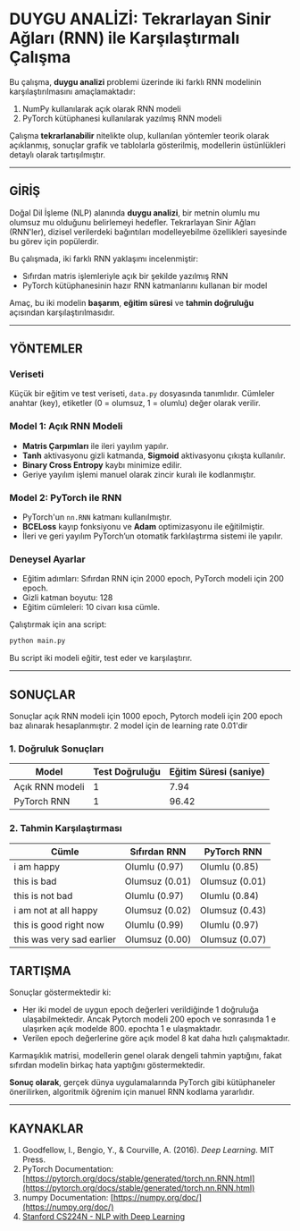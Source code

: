 # DUYGU ANALİZİ: Tekrarlayan Sinir Ağları (RNN) ile Karşılaştırmalı Çalışma

Bu çalışma, **duygu analizi** problemi üzerinde iki farklı RNN modelinin karşılaştırılmasını amaçlamaktadır:

1. NumPy kullanılarak açık olarak RNN modeli
2. PyTorch kütüphanesi kullanılarak yazılmış RNN modeli

Çalışma **tekrarlanabilir** nitelikte olup, kullanılan yöntemler teorik olarak açıklanmış, sonuçlar grafik ve tablolarla gösterilmiş, modellerin üstünlükleri detaylı olarak tartışılmıştır.

---

## GİRİŞ

Doğal Dil İşleme (NLP) alanında **duygu analizi**, bir metnin olumlu mu olumsuz mu olduğunu belirlemeyi hedefler. Tekrarlayan Sinir Ağları (RNN'ler), dizisel verilerdeki bağıntıları modelleyebilme özellikleri sayesinde bu görev için popülerdir.

Bu çalışmada, iki farklı RNN yaklaşımı incelenmiştir:

* Sıfırdan matris işlemleriyle açık bir şekilde yazılmış RNN
* PyTorch kütüphanesinin hazır RNN katmanlarını kullanan bir model

Amaç, bu iki modelin **başarım**, **eğitim süresi** ve **tahmin doğruluğu** açısından karşılaştırılmasıdır.

---

## YÖNTEMLER

### Veriseti

Küçük bir eğitim ve test veriseti, `data.py` dosyasında tanımlıdır. Cümleler anahtar (key), etiketler (0 = olumsuz, 1 = olumlu) değer olarak verilir.

### Model 1: Açık RNN Modeli

* **Matris Çarpımları** ile ileri yayılım yapılır.
* **Tanh** aktivasyonu gizli katmanda, **Sigmoid** aktivasyonu çıkışta kullanılır.
* **Binary Cross Entropy** kaybı minimize edilir.
* Geriye yayılım işlemi manuel olarak zincir kuralı ile kodlanmıştır.


### Model 2: PyTorch ile RNN

* PyTorch'un `nn.RNN` katmanı kullanılmıştır.
* **BCELoss** kayıp fonksiyonu ve **Adam** optimizasyonu ile eğitilmiştir.
* İleri ve geri yayılım PyTorch’un otomatik farklılaştırma sistemi ile yapılır.


### Deneysel Ayarlar

* Eğitim adımları: Sıfırdan RNN için 2000 epoch, PyTorch modeli için 200 epoch.
* Gizli katman boyutu: 128
* Eğitim cümleleri: 10 civarı kısa cümle.

Çalıştırmak için ana script:

```bash
python main.py
```

Bu script iki modeli eğitir, test eder ve karşılaştırır.

---

## SONUÇLAR
Sonuçlar açık RNN modeli için 1000 epoch, Pytorch modeli için 200 epoch baz alınarak hesaplanmıştır. 2 model için de learning rate 0.01'dir
### 1. Doğruluk Sonuçları

| Model              | Test Doğruluğu | Eğitim Süresi (saniye) |
| ------------------ | -------------- | ---------------------- |
| Açık RNN modeli    | 1              | 7.94                   |
| PyTorch RNN        | 1              | 96.42                  |

### 2. Tahmin Karşılaştırması

| Cümle                     | Sıfırdan RNN   | PyTorch RNN    |
| ------------------------- | -------------- | -------------- |
| i am happy                | Olumlu (0.97)  | Olumlu (0.85)  |
| this is bad               | Olumsuz (0.01) | Olumsuz (0.01) |
| this is not bad           | Olumlu (0.97)  | Olumlu (0.84)  |
| i am not at all happy     | Olumsuz (0.02) | Olumsuz (0.43) |
| this is good right now    | Olumlu (0.99)  | Olumlu (0.97)  |
| this was very sad earlier | Olumsuz (0.00) | Olumsuz (0.07) |


## TARTIŞMA

Sonuçlar göstermektedir ki:

* Her iki model de uygun epoch değerleri verildiğinde 1 doğruluğa ulaşabilmektedir. Ancak Pytorch modeli 200 epoch ve sonrasında 1 e ulaşırken açık modelde 800. epochta 1 e ulaşmaktadır.
* Verilen epoch değerlerine göre açık model 8 kat daha hızlı çalışmaktadır.

Karmaşıklık matrisi, modellerin genel olarak dengeli tahmin yaptığını, fakat sıfırdan modelin birkaç hata yaptığını göstermektedir.

**Sonuç olarak**, gerçek dünya uygulamalarında PyTorch gibi kütüphaneler önerilirken, algoritmik öğrenim için manuel RNN kodlama yararlıdır.

---

## KAYNAKLAR

1. Goodfellow, I., Bengio, Y., & Courville, A. (2016). *Deep Learning*. MIT Press.
2. PyTorch Documentation: [https://pytorch.org/docs/stable/generated/torch.nn.RNN.html](https://pytorch.org/docs/stable/generated/torch.nn.RNN.html)
3. numpy Documentation: [https://numpy.org/doc/](https://numpy.org/doc/)
4. [Stanford CS224N - NLP with Deep Learning](https://web.stanford.edu/class/cs224n/)

